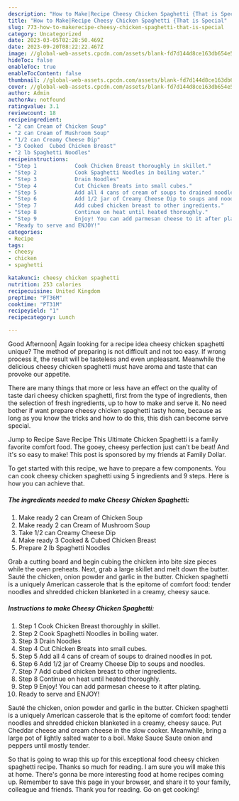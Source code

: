 ```yaml
---
description: "How to Make|Recipe Cheesy Chicken Spaghetti {That is Special"
title: "How to Make|Recipe Cheesy Chicken Spaghetti {That is Special"
slug: 773-how-to-makerecipe-cheesy-chicken-spaghetti-that-is-special
category: Uncategorized
date: 2023-03-05T02:28:50.469Z
date: 2023-09-20T08:22:22.467Z
image: //global-web-assets.cpcdn.com/assets/blank-fd7d144d8ce163db654e5a02c40b08a2775adb7897d16e4062681dc7e1b2800f.png
hideToc: false
enableToc: true
enableTocContent: false
thumbnail: //global-web-assets.cpcdn.com/assets/blank-fd7d144d8ce163db654e5a02c40b08a2775adb7897d16e4062681dc7e1b2800f.png
cover: //global-web-assets.cpcdn.com/assets/blank-fd7d144d8ce163db654e5a02c40b08a2775adb7897d16e4062681dc7e1b2800f.png
author: Admin
authorAv: notfound
ratingvalue: 3.1
reviewcount: 18
recipeingredient:
- "2 can Cream of Chicken Soup"
- "2 can Cream of Mushroom Soup"
- "1/2 can Creamy Cheese Dip"
- "3 Cooked  Cubed Chicken Breast"
- "2 lb Spaghetti Noodles"
recipeinstructions:
- "Step 1            Cook Chicken Breast thoroughly in skillet."
- "Step 2            Cook Spaghetti Noodles in boiling water."
- "Step 3            Drain Noodles"
- "Step 4            Cut Chicken Breats into small cubes."
- "Step 5            Add all 4 cans of cream of soups to drained noodles in pot."
- "Step 6            Add 1/2 jar of Creamy Cheese Dip to soups and noodles."
- "Step 7            Add cubed chicken breast to other ingredients."
- "Step 8            Continue on heat until heated thoroughly."
- "Step 9            Enjoy! You can add parmesan cheese to it after plating."
- "Ready to serve and ENJOY!"
categories:
- Recipe
tags:
- cheesy
- chicken
- spaghetti

katakunci: cheesy chicken spaghetti 
nutrition: 253 calories
recipecuisine: United Kingdom
preptime: "PT36M"
cooktime: "PT31M"
recipeyield: "1"
recipecategory: Lunch

---
```



Good Afternoon| Again looking for a recipe idea cheesy chicken spaghetti unique? The method of preparing is not difficult and not too easy. If wrong process it, the result will be tasteless and even unpleasant. Meanwhile the delicious cheesy chicken spaghetti must have aroma and taste that can provoke our appetite.






There are many things that more or less have an effect on the quality of taste dari cheesy chicken spaghetti, first from the type of ingredients, then the selection of fresh ingredients, up to how to make and serve it. No need bother if want prepare cheesy chicken spaghetti tasty home, because as long as you know the tricks and how to do this, this dish can become serve special.


Jump to Recipe Save Recipe This Ultimate Chicken Spaghetti is a family favorite comfort food. The gooey, cheesy perfection just can&#39;t be beat! And it&#39;s so easy to make! This post is sponsored by my friends at Family Dollar.


To get started with this recipe, we have to prepare a few components. You can cook cheesy chicken spaghetti using 5 ingredients and 9 steps. Here is how you can achieve that.

<!--inarticleads1-->

##### The ingredients needed to make Cheesy Chicken Spaghetti:

1. Make ready 2 can Cream of Chicken Soup
1. Make ready 2 can Cream of Mushroom Soup
1. Take 1/2 can Creamy Cheese Dip
1. Make ready 3 Cooked &amp; Cubed Chicken Breast
1. Prepare 2 lb Spaghetti Noodles


Grab a cutting board and begin cubing the chicken into bite size pieces while the oven preheats. Next, grab a large skillet and melt down the butter. Sauté the chicken, onion powder and garlic in the butter. Chicken spaghetti is a uniquely American casserole that is the epitome of comfort food: tender noodles and shredded chicken blanketed in a creamy, cheesy sauce. 

<!--inarticleads2-->

##### Instructions to make Cheesy Chicken Spaghetti:

1. Step 1            Cook Chicken Breast thoroughly in skillet.
1. Step 2            Cook Spaghetti Noodles in boiling water.
1. Step 3            Drain Noodles
1. Step 4            Cut Chicken Breats into small cubes.
1. Step 5            Add all 4 cans of cream of soups to drained noodles in pot.
1. Step 6            Add 1/2 jar of Creamy Cheese Dip to soups and noodles.
1. Step 7            Add cubed chicken breast to other ingredients.
1. Step 8            Continue on heat until heated thoroughly.
1. Step 9            Enjoy! You can add parmesan cheese to it after plating.
1. Ready to serve and ENJOY!

Sauté the chicken, onion powder and garlic in the butter. Chicken spaghetti is a uniquely American casserole that is the epitome of comfort food: tender noodles and shredded chicken blanketed in a creamy, cheesy sauce. Put Cheddar cheese and cream cheese in the slow cooker. Meanwhile, bring a large pot of lightly salted water to a boil. Make Sauce Saute onion and peppers until mostly tender. 

So that is going to wrap this up for this exceptional food cheesy chicken spaghetti recipe. Thanks so much for reading. I am sure you will make this at home. There's gonna be more interesting food at home recipes coming up. Remember to save this page in your browser, and share it to your family, colleague and friends. Thank you for reading. Go on get cooking!
